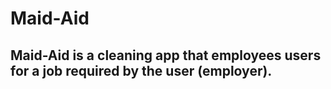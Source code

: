 # Maid-Aid 
## Maid-Aid is a cleaning app that employees users for a job required by the user (employer). 
